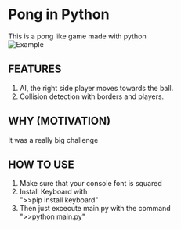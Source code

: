 # Pong in Python
This is a pong like game made with python <br/>
![Example](/Images/ExampleImage.gif) <br/>

## FEATURES
1. AI, the right side player moves towards the ball.
2. Collision detection with borders and players.

## WHY (MOTIVATION)
It was a really big challenge 

## HOW TO USE
1. Make sure that your console font is squared  <br> 
2. Install Keyboard with <br> 
">>pip install keyboard"
3. Then just excecute main.py with the command <br>
">>python main.py"
